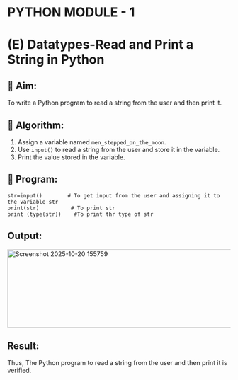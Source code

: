 # PYTHON MODULE - 1
# (E) Datatypes-Read and Print a String in Python

## 🎯 Aim:
To write a Python program to read a string from the user and then print it.

## 🧠 Algorithm:
1. Assign a variable named `men_stepped_on_the_moon`.
2. Use `input()` to read a string from the user and store it in the variable.
3. Print the value stored in the variable.

## 🧾 Program:

    str=input()        # To get input from the user and assigning it to the variable str
    print(str)          # To print str
    print (type(str))    #To print thr type of str

## Output:


<img width="847" height="177" alt="Screenshot 2025-10-20 155759" src="https://github.com/user-attachments/assets/8871dd83-82ef-487b-820d-6e8b5ee6eea3" />


## Result:
Thus, The Python program to read a string from the user and then print it is verified.
